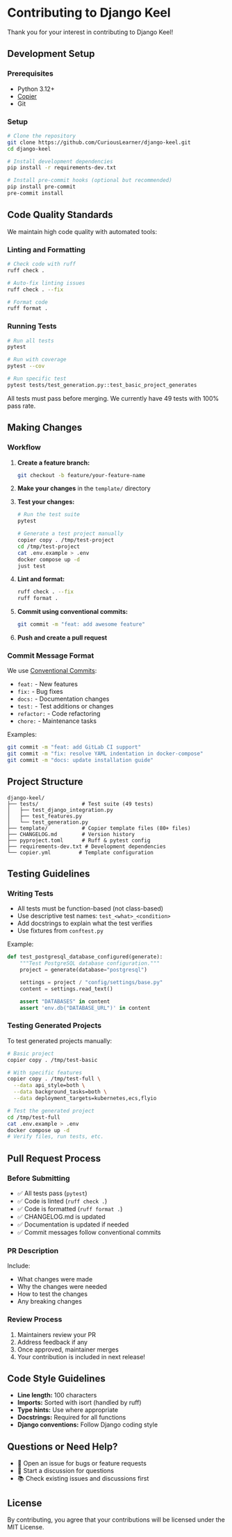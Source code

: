# Contributing to Django Keel

Thank you for your interest in contributing to Django Keel!

## Development Setup

### Prerequisites

- Python 3.12+
- [Copier](https://copier.readthedocs.io/)
- Git

### Setup

```bash
# Clone the repository
git clone https://github.com/CuriousLearner/django-keel.git
cd django-keel

# Install development dependencies
pip install -r requirements-dev.txt

# Install pre-commit hooks (optional but recommended)
pip install pre-commit
pre-commit install
```

## Code Quality Standards

We maintain high code quality with automated tools:

### Linting and Formatting

```bash
# Check code with ruff
ruff check .

# Auto-fix linting issues
ruff check . --fix

# Format code
ruff format .
```

### Running Tests

```bash
# Run all tests
pytest

# Run with coverage
pytest --cov

# Run specific test
pytest tests/test_generation.py::test_basic_project_generates
```

All tests must pass before merging. We currently have 49 tests with 100% pass rate.

## Making Changes

### Workflow

1. **Create a feature branch:**
   ```bash
   git checkout -b feature/your-feature-name
   ```

2. **Make your changes** in the `template/` directory

3. **Test your changes:**
   ```bash
   # Run the test suite
   pytest

   # Generate a test project manually
   copier copy . /tmp/test-project
   cd /tmp/test-project
   cat .env.example > .env
   docker compose up -d
   just test
   ```

4. **Lint and format:**
   ```bash
   ruff check . --fix
   ruff format .
   ```

5. **Commit using conventional commits:**
   ```bash
   git commit -m "feat: add awesome feature"
   ```

6. **Push and create a pull request**

### Commit Message Format

We use [Conventional Commits](https://www.conventionalcommits.org/):

- `feat:` - New features
- `fix:` - Bug fixes
- `docs:` - Documentation changes
- `test:` - Test additions or changes
- `refactor:` - Code refactoring
- `chore:` - Maintenance tasks

Examples:
```bash
git commit -m "feat: add GitLab CI support"
git commit -m "fix: resolve YAML indentation in docker-compose"
git commit -m "docs: update installation guide"
```

## Project Structure

```
django-keel/
├── tests/              # Test suite (49 tests)
│   ├── test_django_integration.py
│   ├── test_features.py
│   └── test_generation.py
├── template/           # Copier template files (80+ files)
├── CHANGELOG.md        # Version history
├── pyproject.toml      # Ruff & pytest config
├── requirements-dev.txt # Development dependencies
└── copier.yml         # Template configuration
```

## Testing Guidelines

### Writing Tests

- All tests must be function-based (not class-based)
- Use descriptive test names: `test_<what>_<condition>`
- Add docstrings to explain what the test verifies
- Use fixtures from `conftest.py`

Example:
```python
def test_postgresql_database_configured(generate):
    """Test PostgreSQL database configuration."""
    project = generate(database="postgresql")

    settings = project / "config/settings/base.py"
    content = settings.read_text()

    assert "DATABASES" in content
    assert 'env.db("DATABASE_URL")' in content
```

### Testing Generated Projects

To test generated projects manually:

```bash
# Basic project
copier copy . /tmp/test-basic

# With specific features
copier copy . /tmp/test-full \
  --data api_style=both \
  --data background_tasks=both \
  --data deployment_targets=kubernetes,ecs,flyio

# Test the generated project
cd /tmp/test-full
cat .env.example > .env
docker compose up -d
# Verify files, run tests, etc.
```

## Pull Request Process

### Before Submitting

- ✅ All tests pass (`pytest`)
- ✅ Code is linted (`ruff check .`)
- ✅ Code is formatted (`ruff format .`)
- ✅ CHANGELOG.md is updated
- ✅ Documentation is updated if needed
- ✅ Commit messages follow conventional commits

### PR Description

Include:
- What changes were made
- Why the changes were needed
- How to test the changes
- Any breaking changes

### Review Process

1. Maintainers review your PR
2. Address feedback if any
3. Once approved, maintainer merges
4. Your contribution is included in next release!

## Code Style Guidelines

- **Line length:** 100 characters
- **Imports:** Sorted with isort (handled by ruff)
- **Type hints:** Use where appropriate
- **Docstrings:** Required for all functions
- **Django conventions:** Follow Django coding style

## Questions or Need Help?

- 📝 Open an issue for bugs or feature requests
- 💬 Start a discussion for questions
- 📚 Check existing issues and discussions first

## License

By contributing, you agree that your contributions will be licensed under the MIT License.

